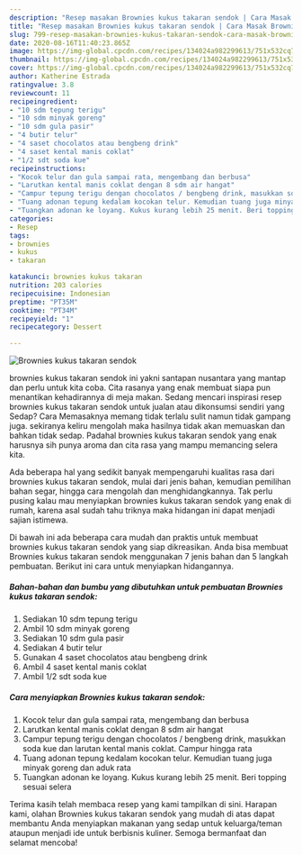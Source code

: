 ```yaml
---
description: "Resep masakan Brownies kukus takaran sendok | Cara Masak Brownies kukus takaran sendok Yang Enak dan Simpel"
title: "Resep masakan Brownies kukus takaran sendok | Cara Masak Brownies kukus takaran sendok Yang Enak dan Simpel"
slug: 799-resep-masakan-brownies-kukus-takaran-sendok-cara-masak-brownies-kukus-takaran-sendok-yang-enak-dan-simpel
date: 2020-08-16T11:40:23.865Z
image: https://img-global.cpcdn.com/recipes/134024a982299613/751x532cq70/brownies-kukus-takaran-sendok-foto-resep-utama.jpg
thumbnail: https://img-global.cpcdn.com/recipes/134024a982299613/751x532cq70/brownies-kukus-takaran-sendok-foto-resep-utama.jpg
cover: https://img-global.cpcdn.com/recipes/134024a982299613/751x532cq70/brownies-kukus-takaran-sendok-foto-resep-utama.jpg
author: Katherine Estrada
ratingvalue: 3.8
reviewcount: 11
recipeingredient:
- "10 sdm tepung terigu"
- "10 sdm minyak goreng"
- "10 sdm gula pasir"
- "4 butir telur"
- "4 saset chocolatos atau bengbeng drink"
- "4 saset kental manis coklat"
- "1/2 sdt soda kue"
recipeinstructions:
- "Kocok telur dan gula sampai rata, mengembang dan berbusa"
- "Larutkan kental manis coklat dengan 8 sdm air hangat"
- "Campur tepung terigu dengan chocolatos / bengbeng drink, masukkan soda kue dan larutan kental manis coklat. Campur hingga rata"
- "Tuang adonan tepung kedalam kocokan telur. Kemudian tuang juga minyak goreng dan aduk rata"
- "Tuangkan adonan ke loyang. Kukus kurang lebih 25 menit. Beri topping sesuai selera"
categories:
- Resep
tags:
- brownies
- kukus
- takaran

katakunci: brownies kukus takaran 
nutrition: 203 calories
recipecuisine: Indonesian
preptime: "PT35M"
cooktime: "PT34M"
recipeyield: "1"
recipecategory: Dessert

---
```



![Brownies kukus takaran sendok](https://img-global.cpcdn.com/recipes/134024a982299613/751x532cq70/brownies-kukus-takaran-sendok-foto-resep-utama.jpg)


brownies kukus takaran sendok ini yakni santapan nusantara yang mantap dan perlu untuk kita coba. Cita rasanya yang enak membuat siapa pun menantikan kehadirannya di meja makan.
Sedang mencari inspirasi resep brownies kukus takaran sendok untuk jualan atau dikonsumsi sendiri yang Sedap? Cara Memasaknya memang tidak terlalu sulit namun tidak gampang juga. sekiranya keliru mengolah maka hasilnya tidak akan memuaskan dan bahkan tidak sedap. Padahal brownies kukus takaran sendok yang enak harusnya sih punya aroma dan cita rasa yang mampu memancing selera kita.

Ada beberapa hal yang sedikit banyak mempengaruhi kualitas rasa dari brownies kukus takaran sendok, mulai dari jenis bahan, kemudian pemilihan bahan segar, hingga cara mengolah dan menghidangkannya. Tak perlu pusing kalau mau menyiapkan brownies kukus takaran sendok yang enak di rumah, karena asal sudah tahu triknya maka hidangan ini dapat menjadi sajian istimewa.




Di bawah ini ada beberapa cara mudah dan praktis untuk membuat brownies kukus takaran sendok yang siap dikreasikan. Anda bisa membuat Brownies kukus takaran sendok menggunakan 7 jenis bahan dan 5 langkah pembuatan. Berikut ini cara untuk menyiapkan hidangannya.

<!--inarticleads1-->

##### Bahan-bahan dan bumbu yang dibutuhkan untuk pembuatan Brownies kukus takaran sendok:

1. Sediakan 10 sdm tepung terigu
1. Ambil 10 sdm minyak goreng
1. Sediakan 10 sdm gula pasir
1. Sediakan 4 butir telur
1. Gunakan 4 saset chocolatos atau bengbeng drink
1. Ambil 4 saset kental manis coklat
1. Ambil 1/2 sdt soda kue




<!--inarticleads2-->

##### Cara menyiapkan Brownies kukus takaran sendok:

1. Kocok telur dan gula sampai rata, mengembang dan berbusa
1. Larutkan kental manis coklat dengan 8 sdm air hangat
1. Campur tepung terigu dengan chocolatos / bengbeng drink, masukkan soda kue dan larutan kental manis coklat. Campur hingga rata
1. Tuang adonan tepung kedalam kocokan telur. Kemudian tuang juga minyak goreng dan aduk rata
1. Tuangkan adonan ke loyang. Kukus kurang lebih 25 menit. Beri topping sesuai selera




Terima kasih telah membaca resep yang kami tampilkan di sini. Harapan kami, olahan Brownies kukus takaran sendok yang mudah di atas dapat membantu Anda menyiapkan makanan yang sedap untuk keluarga/teman ataupun menjadi ide untuk berbisnis kuliner. Semoga bermanfaat dan selamat mencoba!

